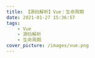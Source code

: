 ```yaml
---
title: 【源码解析】Vue：生命周期
date: 2021-01-27 15:36:57
tags:
    - Vue
    - 源码解析
    - 生命周期
cover_picture: /images/vue.png
---
```

